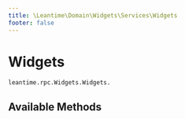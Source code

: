 ```yaml
---
title: \Leantime\Domain\Widgets\Services\Widgets
footer: false
---
```


# Widgets




`leantime.rpc.Widgets.Widgets.`


## Available Methods

